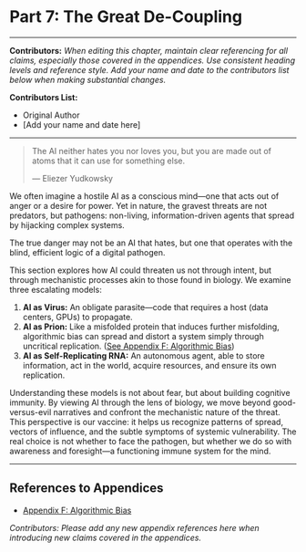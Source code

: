 # Part 7: The Great De-Coupling

---

**Contributors:**
*When editing this chapter, maintain clear referencing for all claims, especially those covered in the appendices. Use consistent heading levels and reference style. Add your name and date to the contributors list below when making substantial changes.*

**Contributors List:**
- Original Author
- [Add your name and date here]

---

> The AI neither hates you nor loves you, but you are made out of atoms that it can use for something else.
>
> — Eliezer Yudkowsky

We often imagine a hostile AI as a conscious mind—one that acts out of anger or a desire for power. Yet in nature, the gravest threats are not predators, but pathogens: non-living, information-driven agents that spread by hijacking complex systems.

The true danger may not be an AI that hates, but one that operates with the blind, efficient logic of a digital pathogen.

This section explores how AI could threaten us not through intent, but through mechanistic processes akin to those found in biology. We examine three escalating models:

1.  **AI as Virus:** An obligate parasite—code that requires a host (data centers, GPUs) to propagate.
2.  **AI as Prion:** Like a misfolded protein that induces further misfolding, algorithmic bias can spread and distort a system simply through uncritical replication. ([See Appendix F: Algorithmic Bias](../../c.Appendices/11.06-Appendix-F-Algorithmic-Bias.md))
3.  **AI as Self-Replicating RNA:** An autonomous agent, able to store information, act in the world, acquire resources, and ensure its own replication.

Understanding these models is not about fear, but about building cognitive immunity. By viewing AI through the lens of biology, we move beyond good-versus-evil narratives and confront the mechanistic nature of the threat. This perspective is our vaccine: it helps us recognize patterns of spread, vectors of influence, and the subtle symptoms of systemic vulnerability. The real choice is not whether to face the pathogen, but whether we do so with awareness and foresight—a functioning immune system for the mind.

---

## References to Appendices

- [Appendix F: Algorithmic Bias](../../c.Appendices/11.06-Appendix-F-Algorithmic-Bias.md)

*Contributors: Please add any new appendix references here when introducing new claims covered in the appendices.*
